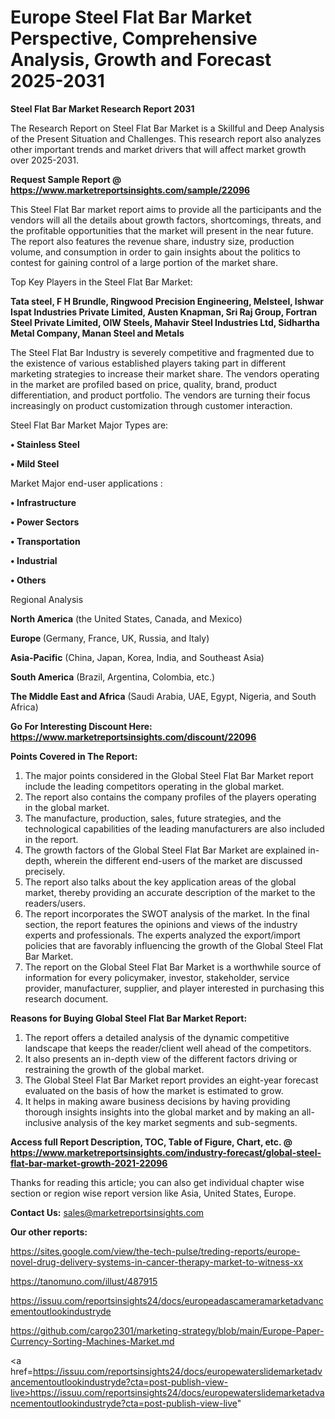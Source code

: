 # Europe Steel Flat Bar Market Perspective, Comprehensive Analysis, Growth and Forecast 2025-2031

<strong>Steel Flat Bar Market Research Report 2031</strong>

The Research Report on Steel Flat Bar Market is a Skillful and Deep Analysis of the Present Situation and Challenges. This research report also analyzes other important trends and market drivers that will affect market growth over 2025-2031.

<strong>Request Sample Report @ <a href=https://www.marketreportsinsights.com/sample/22096>https://www.marketreportsinsights.com/sample/22096</a></strong>

This Steel Flat Bar market report aims to provide all the participants and the vendors will all the details about growth factors, shortcomings, threats, and the profitable opportunities that the market will present in the near future. The report also features the revenue share, industry size, production volume, and consumption in order to gain insights about the politics to contest for gaining control of a large portion of the market share.

Top Key Players in the Steel Flat Bar Market:

<strong>Tata steel, F H Brundle, Ringwood Precision Engineering, Melsteel, Ishwar Ispat Industries Private Limited, Austen Knapman, Sri Raj Group, Fortran Steel Private Limited, OIW Steels, Mahavir Steel Industries Ltd, Sidhartha Metal Company, Manan Steel and Metals</strong>

The Steel Flat Bar Industry is severely competitive and fragmented due to the existence of various established players taking part in different marketing strategies to increase their market share. The vendors operating in the market are profiled based on price, quality, brand, product differentiation, and product portfolio. The vendors are turning their focus increasingly on product customization through customer interaction.

Steel Flat Bar Market Major Types are:

<strong>• Stainless Steel

• Mild Steel</strong>

Market Major end-user applications :

<strong>• Infrastructure

• Power Sectors

• Transportation

• Industrial

• Others</strong>

Regional Analysis

</u><strong><b>North America</b></strong> (the United States, Canada, and Mexico)

<strong><b>Europe </b></strong>(Germany, France, UK, Russia, and Italy)

<strong><b>Asia-Pacific</b></strong> (China, Japan, Korea, India, and Southeast Asia)

<strong><b>South America</b></strong> (Brazil, Argentina, Colombia, etc.)

<strong><b>The Middle East and Africa</b></strong> (Saudi Arabia, UAE, Egypt, Nigeria, and South Africa)

<strong>Go For Interesting Discount Here: <a href=https://www.marketreportsinsights.com/discount/22096>https://www.marketreportsinsights.com/discount/22096</a></strong>

<strong>Points Covered in The Report:</strong>
<ol>
  <li>The major points considered in the Global Steel Flat Bar Market report include the leading competitors operating in the global market.</li>
  <li>The report also contains the company profiles of the players operating in the global market.</li>
  <li>The manufacture, production, sales, future strategies, and the technological capabilities of the leading manufacturers are also included in the report.</li>
  <li>The growth factors of the Global Steel Flat Bar Market are explained in-depth, wherein the different end-users of the market are discussed precisely.</li>
  <li>The report also talks about the key application areas of the global market, thereby providing an accurate description of the market to the readers/users.</li>
  <li>The report incorporates the SWOT analysis of the market. In the final section, the report features the opinions and views of the industry experts and professionals. The experts analyzed the export/import policies that are favorably influencing the growth of the Global Steel Flat Bar Market.</li>
  <li>The report on the Global Steel Flat Bar Market is a worthwhile source of information for every policymaker, investor, stakeholder, service provider, manufacturer, supplier, and player interested in purchasing this research document.</li>
</ol>
<strong>Reasons for Buying Global Steel Flat Bar Market Report:</strong>

<ol>
  <li>The report offers a detailed analysis of the dynamic competitive landscape that keeps the reader/client well ahead of the competitors.</li>
  <li>It also presents an in-depth view of the different factors driving or restraining the growth of the global market.</li>
  <li>The Global Steel Flat Bar Market report provides an eight-year forecast evaluated on the basis of how the market is estimated to grow.</li>
  <li>It helps in making aware business decisions by having providing thorough insights insights into the global market and by making an all-inclusive analysis of the key market segments and sub-segments.</li>
</ol>
<strong>Access full Report Description, TOC, Table of Figure, Chart, etc. @ <a href=https://www.marketreportsinsights.com/industry-forecast/global-steel-flat-bar-market-growth-2021-22096>https://www.marketreportsinsights.com/industry-forecast/global-steel-flat-bar-market-growth-2021-22096</a></strong>


Thanks for reading this article; you can also get individual chapter wise section or region wise report version like Asia, United States, Europe.

<strong>Contact Us:</strong>
sales@marketreportsinsights.com

<strong>Our other reports:</strong>

<a href=https://sites.google.com/view/the-tech-pulse/treding-reports/europe-novel-drug-delivery-systems-in-cancer-therapy-market-to-witness-xx>https://sites.google.com/view/the-tech-pulse/treding-reports/europe-novel-drug-delivery-systems-in-cancer-therapy-market-to-witness-xx</a>

<a href=https://tanomuno.com/illust/487915>https://tanomuno.com/illust/487915</a>

<a href=https://issuu.com/reportsinsights24/docs/europeadascameramarketadvancementoutlookindustryde>https://issuu.com/reportsinsights24/docs/europeadascameramarketadvancementoutlookindustryde</a>

<a href=https://github.com/cargo2301/marketing-strategy/blob/main/Europe-Paper-Currency-Sorting-Machines-Market.md>https://github.com/cargo2301/marketing-strategy/blob/main/Europe-Paper-Currency-Sorting-Machines-Market.md</a>

<a href=https://issuu.com/reportsinsights24/docs/europewaterslidemarketadvancementoutlookindustryde?cta=post-publish-view-live>https://issuu.com/reportsinsights24/docs/europewaterslidemarketadvancementoutlookindustryde?cta=post-publish-view-live</a>"
